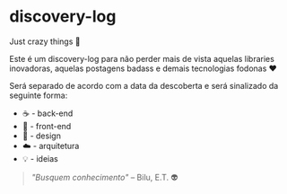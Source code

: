 # discovery-log
Just crazy things :shit:

Este é um discovery-log para não perder mais de vista aquelas libraries inovadoras, aquelas postagens badass e demais tecnologias fodonas :heart:

Será separado de acordo com a data da descoberta e será sinalizado da seguinte forma:

- :coffee: - back-end
- :beers: - front-end
- :pizza: - design
- :cloud: - arquitetura
- :bulb: - ideias

> *"Busquem conhecimento"* – Bilu, E.T. :alien: